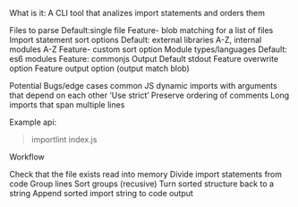 What is it:  A CLI tool that analizes import statements and orders them

Files to parse
Default:single file
Feature- blob matching for a list of files
Import statement sort options
Default:  external libraries A-Z, internal modules A-Z
Feature- custom sort option
Module types/languages
	Default:  es6 modules
		Feature: commonjs
Output
	Default stdout
		Feature  overwrite option
		Feature output option  (output match blob)

Potential Bugs/edge cases
common JS dynamic imports with arguments that depend on each other
‘Use strict’
Preserve ordering of comments
Long imports that span multiple lines

Example api:

>importlint index.js


Workflow

Check that the file exists
read into memory
Divide import statements from code
Group lines
Sort groups (recusive)
Turn sorted structure back to a string
Append sorted import string to code
output

